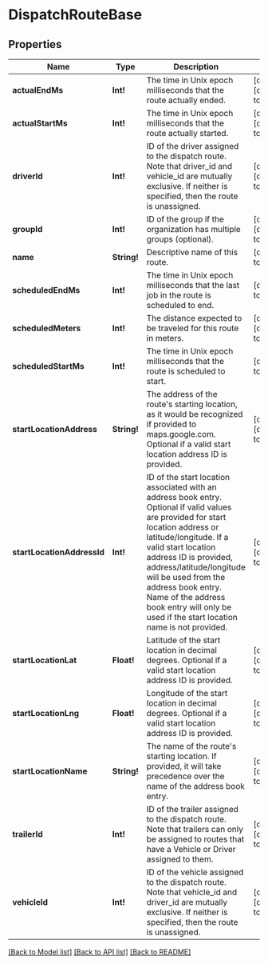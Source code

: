 # DispatchRouteBase

## Properties
Name | Type | Description | Notes
------------ | ------------- | ------------- | -------------
**actualEndMs** | **Int!** | The time in Unix epoch milliseconds that the route actually ended. | [optional] [default to null]
**actualStartMs** | **Int!** | The time in Unix epoch milliseconds that the route actually started. | [optional] [default to null]
**driverId** | **Int!** | ID of the driver assigned to the dispatch route. Note that driver_id and vehicle_id are mutually exclusive. If neither is specified, then the route is unassigned. | [optional] [default to null]
**groupId** | **Int!** | ID of the group if the organization has multiple groups (optional). | [optional] [default to null]
**name** | **String!** | Descriptive name of this route. | [default to null]
**scheduledEndMs** | **Int!** | The time in Unix epoch milliseconds that the last job in the route is scheduled to end. | [default to null]
**scheduledMeters** | **Int!** | The distance expected to be traveled for this route in meters. | [optional] [default to null]
**scheduledStartMs** | **Int!** | The time in Unix epoch milliseconds that the route is scheduled to start. | [default to null]
**startLocationAddress** | **String!** | The address of the route&#39;s starting location, as it would be recognized if provided to maps.google.com. Optional if a valid start location address ID is provided. | [optional] [default to null]
**startLocationAddressId** | **Int!** | ID of the start location associated with an address book entry. Optional if valid values are provided for start location address or latitude/longitude. If a valid start location address ID is provided, address/latitude/longitude will be used from the address book entry. Name of the address book entry will only be used if the start location name is not provided. | [optional] [default to null]
**startLocationLat** | **Float!** | Latitude of the start location in decimal degrees. Optional if a valid start location address ID is provided. | [optional] [default to null]
**startLocationLng** | **Float!** | Longitude of the start location in decimal degrees. Optional if a valid start location address ID is provided. | [optional] [default to null]
**startLocationName** | **String!** | The name of the route&#39;s starting location. If provided, it will take precedence over the name of the address book entry. | [optional] [default to null]
**trailerId** | **Int!** | ID of the trailer assigned to the dispatch route. Note that trailers can only be assigned to routes that have a Vehicle or Driver assigned to them. | [optional] [default to null]
**vehicleId** | **Int!** | ID of the vehicle assigned to the dispatch route. Note that vehicle_id and driver_id are mutually exclusive. If neither is specified, then the route is unassigned. | [optional] [default to null]

[[Back to Model list]](../README.md#documentation-for-models) [[Back to API list]](../README.md#documentation-for-api-endpoints) [[Back to README]](../README.md)


